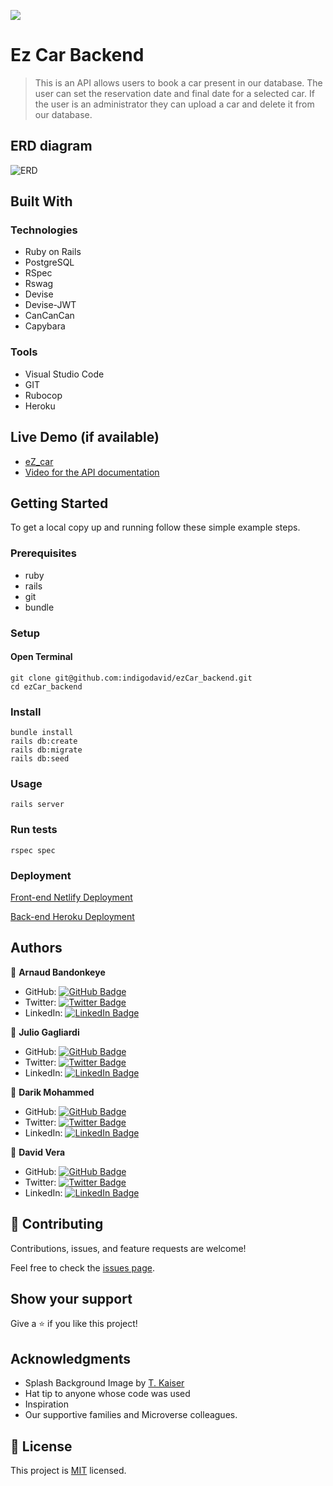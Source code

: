![](https://img.shields.io/badge/Microverse-blueviolet)

# Ez Car Backend

> This is an API allows users to book a car present in our database. The user can set the reservation date and final date for a selected car. If the user is an administrator they can upload a car and delete it from our database.

## ERD diagram

![ERD](https://user-images.githubusercontent.com/97900045/196997928-2c857de9-a9fc-4216-8480-9580cc9bc6c0.png)

## Built With

### Technologies 

- Ruby on Rails
- PostgreSQL
- RSpec
- Rswag
- Devise 
- Devise-JWT
- CanCanCan
- Capybara

### Tools

- Visual Studio Code
- GIT
- Rubocop
- Heroku 

## Live Demo (if available)

- [eZ_car](https://ezcar-backend.herokuapp.com/)
- [Video for the API documentation](https://www.loom.com/share/c4df2507582d4538ae3755f26e359c7f)


## Getting Started

To get a local copy up and running follow these simple example steps.

### Prerequisites
- ruby 
- rails 
- git 
- bundle

### Setup

#### Open Terminal 

    git clone git@github.com:indigodavid/ezCar_backend.git
    cd ezCar_backend

### Install

    bundle install
    rails db:create
    rails db:migrate
    rails db:seed

### Usage

    rails server
    
### Run tests

    rspec spec

### Deployment

[Front-end Netlify Deployment](https://ezcar.netlify.app/) 

[Back-end Heroku Deployment](https://ezcar-backend.herokuapp.com/)

## Authors

👤 **Arnaud Bandonkeye**

- GitHub: [![GitHub Badge](https://img.shields.io/badge/-ArnaudBand-white?logo=GitHub&logoColor=181717&style=plastic)](https://github.com/ArnaudBand)
- Twitter: [![Twitter Badge](https://img.shields.io/badge/-@ba104781-white?logo=Twitter&logoColor=1DA1F2&style=plastic)](https://twitter.com/@ba104781)
- LinkedIn: [![LinkedIn Badge](https://img.shields.io/badge/-ArnaudBandonkeye-white?logo=LinkedIn&logoColor=1DA1F2&style=plastic)](https://linkedin.com/in/ArnaudBandonkeye/)

👤 **Julio Gagliardi**

- GitHub: [![GitHub Badge](https://img.shields.io/badge/-BregornOriginal-white?logo=GitHub&logoColor=181717&style=plastic)](https://github.com/BregornOriginal)
- Twitter: [![Twitter Badge](https://img.shields.io/badge/-Bregorn-white?logo=Twitter&logoColor=1DA1F2&style=plastic)](https://twitter.com/Bregorn)
- LinkedIn: [![LinkedIn Badge](https://img.shields.io/badge/-JulioGagliardi-white?logo=LinkedIn&logoColor=1DA1F2&style=plastic)](https://www.linkedin.com/in/julio-gagliardi/)

👤 **Darik Mohammed**

- GitHub: [![GitHub Badge](https://img.shields.io/badge/-darikmohammed-white?logo=GitHub&logoColor=181717&style=plastic)](https://github.com/darikmohammed)
- Twitter: [![Twitter Badge](https://img.shields.io/badge/-r_darik-white?logo=Twitter&logoColor=1DA1F2&style=plastic)](https://twitter.com/r_darik)
- LinkedIn: [![LinkedIn Badge](https://img.shields.io/badge/-darikmohammed-white?logo=LinkedIn&logoColor=1DA1F2&style=plastic)](https://linkedin.com/in/darikmohammed/)

👤 **David Vera**

- GitHub: [![GitHub Badge](https://img.shields.io/badge/-indigodavid-white?logo=GitHub&logoColor=181717&style=plastic)](https://github.com/indigodavid)
- Twitter: [![Twitter Badge](https://img.shields.io/badge/-indigo1987-white?logo=Twitter&logoColor=1DA1F2&style=plastic)](https://twitter.com/indigo1987)
- LinkedIn: [![LinkedIn Badge](https://img.shields.io/badge/-davidveracastillo-white?logo=LinkedIn&logoColor=1DA1F2&style=plastic)](https://linkedin.com/in/davidveracastillo/)

## 🤝 Contributing

Contributions, issues, and feature requests are welcome!

Feel free to check the [issues page](../../issues/).

## Show your support

Give a ⭐️ if you like this project!

## Acknowledgments

- Splash Background Image by [T. Kaiser](https://unsplash.com/@tkaiser)
- Hat tip to anyone whose code was used
- Inspiration
- Our supportive families and Microverse colleagues.

## 📝 License

This project is [MIT](./LICENSE) licensed.
